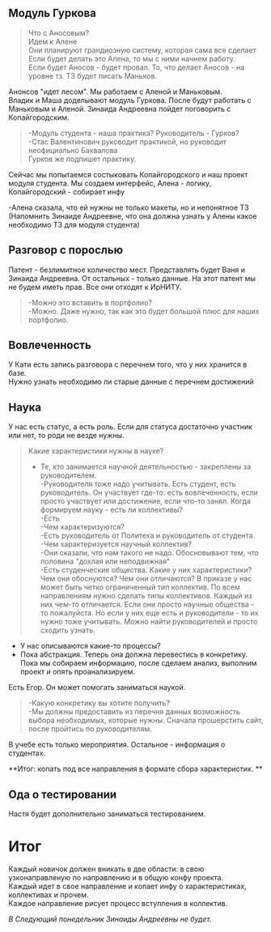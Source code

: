 ## Модуль Гуркова  
>Что с Аносовым?  
Идем к Алене  
Они планируют грандиозную систему, которая сама все сделает  
Если будет делать это Алена, то мы с ними начнем работу.  
Если будет Аносов - будет провал. То, что делает Аносов - на уровне тз. ТЗ будет писать Маньков.  

Анонсов "идет лесом". Мы работаем с Аленой и Маньковым.  
Владик и Маша доделывают модуль Гуркова. После будут работать с Маньковым и Аленой. Зинаида Андреевна пойдет поговорить с Копайгородским.  
  
>-Модуль студента - наша практика? Руководитель - Гурков?  
-Стас Валентинович руководит практикой, но руководит неофициально Бахвалова  
Гурков же подпишет практику.  
  
Сейчас мы попытаемся состыковать Копайгородского и наш проект модуля студента. Мы создаем интерфейс, Алена - логику, Копайгородский - собирает инфу  
  
-Алена сказала, что ей нужны не только макеты, но и непонятное ТЗ  
(Напомнить Зинаиде Андреевне, что она должна узнать у Алены какое необходимо ТЗ для модуля студента)  
  
## Разговор с порослью  
Патент - безлимитное количество мест. Представлять будет Ваня и Зинаида Андреевна. От остальных - только данные. На этот патент мы не будем иметь прав. Все они отходят к ИрНИТУ.  
>-Можно это вставить в портфолио?  
-Можно. Даже нужно, так как это будет большой плюс для наших портфолио.  
  
## Вовлеченность  
У Кати есть запись разговора с перечнем того, что у них хранится в базе.  
Нужно узнать необходимо ли старые данные с перечнем достижений  
  
## Наука  
У нас есть статус, а есть роль. Если для статуса достаточно участник или нет, то роди не везде нужны.  
>Какие характеристики нужны в науке?  
>- Те, кто занимается научной деятельностью - закреплены за руководителем.  
-Руководителя тоже надо учитывать. Есть студент, есть руководитель. Он участвует где-то: есть вовлеченность, если просто участвует или достижение, если что-то занял. Когда формируем науку - есть ли коллективы?  
-Есть  
-Чем характеризуются?  
-Есть руководитель от Политеха и руководитель от студента.  
-Чем характеризуется научный коллектив?  
-Они сказали, что нам такого не надо. Обосновывают тем, что половина "дохлая или неподвижная"  
-Есть студенческие общества. Какие у них характеристики? Чем они обоснуются? Чем они отличаются? В приказе у нас может быть четко ограниченный тип коллектив. По всем направлениям нужно сделать типы коллективов. Каждый из них чем-то отличается. Если они просто научные общества - то пожалуйста. Но если у них еще есть и руководители - то их нужно тоже учитывать. Можно найти руководителей и просто сходить узнать.  
- У нас описываются какие-то процессы?  
- Пока абстракция. Теперь она должна перевестись в конкретику. Пока мы собираем информацию, после сделаем анализ, выполним проект и опять проанализируем.  
  
Есть Егор. Он может помогать заниматься наукой.  
  
>-Какую конкретику вы хотите получить?  
-Мы должны предоставить из перечня данных возможность выбора необходимых, которые нужны. Сначала прошерстить сайт, после пройтись по руководителям.  
  
В учебе есть только мероприятия. Остальное - информация о студентах.  
  
**Итог: копать под все направления в формате сбора характеристик.  **
  
## Ода о тестировании  
Настя будет дополнительно заниматься тестированием.  
  
# Итог  
Каждый новичок должен вникать в две области: в свою узконаправленую по направлению и в общую конфу проекта.  
Каждый идет в свое направление и копает инфу о характеристиках, коллективах и прочем.  
Каждое направление рисует процесс вступления в коллектив.  
  
*В Следующий понедельник Зинаиды Андреевны не будет.*